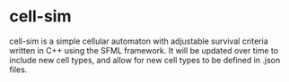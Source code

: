 # cell-sim

cell-sim is a simple cellular automaton with adjustable survival criteria written in C++ using the SFML framework.
It will be updated over time to include new cell types, and allow for new cell types
to be defined in .json files.
